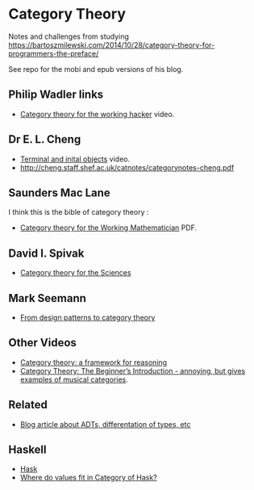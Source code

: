 # Category Theory

Notes and challenges from studying https://bartoszmilewski.com/2014/10/28/category-theory-for-programmers-the-preface/

See repo for the mobi and epub versions of his blog.

## Philip Wadler links

- [Category theory for the working hacker](https://www.youtube.com/watch?v=V10hzjgoklA) video.

## Dr E. L. Cheng

- [Terminal and inital objects](https://www.youtube.com/watch?v=yeQcmxM2e5I) video.
- http://cheng.staff.shef.ac.uk/catnotes/categorynotes-cheng.pdf

## Saunders Mac Lane

I think this is the bible of category theory :

- [Category theory for the Working Mathematician](http://www.maths.ed.ac.uk/~aar/papers/maclanecat.pdf) PDF.

## David I. Spivak

- [Category theory for the Sciences](https://github.com/mmai/Category-Theory-for-the-Sciences)

## Mark Seemann

- [From design patterns to category theory](http://blog.ploeh.dk/2017/10/04/from-design-patterns-to-category-theory/)

## Other Videos

- [Category theory: a framework for reasoning](https://www.youtube.com/embed/ba_hon70qbg)
- [Category Theory: The Beginner’s Introduction - annoying, but gives examples of musical categories](https://www.youtube.com/watch?v=P6DvIfTJhx8&app=desktop).

## Related

- [Blog article about ADTs, differentation of types, etc](http://chris-taylor.github.io/blog/2013/02/10/the-algebra-of-algebraic-data-types/)

## Haskell

- [Hask](https://wiki.haskell.org/Hask)
- [Where do values fit in Category of Hask?](https://stackoverflow.com/questions/17380379/where-do-values-fit-in-category-of-hask#17381019)